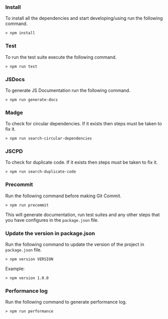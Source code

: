### Install

To install all the dependencies and start developing/using run the following command.

```
> npm install
``` 

### Test

To run the test suite execute the following command.

```
> npm run test
```

### JSDocs

To generate JS Documentation run the following command.

```
> npm run generate-docs
```

### Madge

To check for circular dependencies. If it exists then steps must be taken to fix it.

```
> npm run search-circular-dependencies
```

### JSCPD

To check for duplicate code. If it exists then steps must be taken to fix it.

```
> npm run search-duplicate-code
```

### Precommit

Run the following command before making Git Commit.

```
> npm run precommit
```

This will generate documentation, run test suites and any other steps that you have configures in the `package.json` file.

### Update the version in package.json

Run the following command to update the version of the project in `package.json` file.

```
> npm version VERSION
```

Example:

```
> npm version 1.0.0
```

### Performance log

Run the following command to generate performance log.

```
> npm run performance
```
